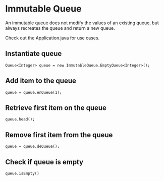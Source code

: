 # Immutable Queue

An immutable queue does not modify the values of an existing queue, but always recreates the queue and return a new queue.

Check out the Application.java for use cases.

## Instantiate queue

`Queue<Integer> queue = new ImmutableQueue.EmptyQueue<Integer>();`

## Add item to the queue

`queue = queue.enQueue(1);`

## Retrieve first item on the queue

`queue.head();` 

## Remove first item from the queue

`queue = queue.deQueue();` 

## Check if queue is empty

`queue.isEmpty()`